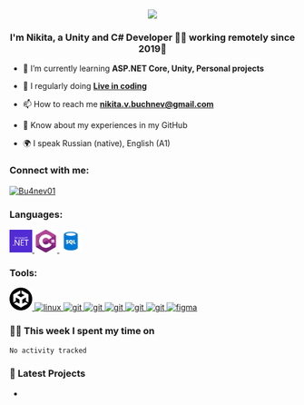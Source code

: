 <div align="center">
<img src="https://psv4.userapi.com/c237131/u360637082/docs/d48/211dce9e15a6/logo_dlya_poiskovika.png?extra=3EyD2f2gQ_-WruTkp5LJXZ-Vma47OJPe4SPPCit7Isepbx4NX7kxfeOJVElA-Q2aEJ0G5woaoC-HR8FCzmug8cuisWfACtn7NpL_WWvDzYj1tC2x_wu_HR-2_imqeasO4gUwcrCjJ0s_xKaRK7EeBuhg" align="center" height="" width="100" />
</div>  
  

### <div align="center">I'm Nikita, a Unity and C# Developer 👨‍💻 working remotely since 2019🚀</div>  


- 🌱 I’m currently learning **ASP.NET Core, Unity, Personal projects**

- 📝 I regularly doing [**Live in coding**](https://learn.microsoft.com/ru-ru/dotnet/csharp/programming-guide/)

- 📫 How to reach me **nikita.v.buchnev@gmail.com**

- 📄 Know about my experiences in my GitHub

- 🌍 I speak Russian (native), English (A1)

### Connect with me:
<p align="left">
<a href="https://t.me/Bu4nev01" target="blank"><img align="center" src="https://raw.githubusercontent.com/daniilshat/daniilshat/2d7eafe5250314b3d422c86b35de062e0f1f5178/icons/Telegram.svg" alt="Bu4nev01" height="40" width="40" /></a>
</p>

### Languages:
<p align="left"> 
<a href="https://www.cprogramming.com/" target="_blank" rel="noreferrer"> <img src="https://github.com/BUCH696/BUCH696/blob/3468c3efe71d8d870b32089a101c39a05229dbf1/Logo/Microsoft%20.NET.png" alt="c" width="40" height="40"/> </a> 
<a href="https://www.w3schools.com/cpp/" target="_blank" rel="noreferrer"> <img src="https://github.com/BUCH696/BUCH696/blob/92b15de7a58f1e8fe4327651126e1430da0fc414/Logo/c%23.png" alt="cplusplus" width="40" height="40"/> </a> 
<a href="https://www.w3schools.com/css/" target="_blank" rel="noreferrer"> <img src="https://github.com/BUCH696/BUCH696/blob/df032d462e3ce585029740207900e8d3baeefead/Logo/sql.png" alt="css3" width="40" height="40"/> </a> 
</p>

### Tools:
<p align="left"> 
<a href="https://www.linux.org/" target="_blank" rel="noreferrer"> <img src="https://github.com/BUCH696/BUCH696/blob/7c3b2c3468eeeaa01e6abe38f159564c636eb565/Logo/unity.png" alt="linux" width="40" height="40"/> </a> 
<a href="https://www.linux.org/" target="_blank" rel="noreferrer"> <img src="https://raw.githubusercontent.com/daniilshat/daniilshat/2d7eafe5250314b3d422c86b35de062e0f1f5178/icons/linux.svg" alt="linux" width="40" height="40"/> </a> 
<a href="https://git-scm.com/" target="_blank" rel="noreferrer"> <img src="https://raw.githubusercontent.com/daniilshat/daniilshat/2d7eafe5250314b3d422c86b35de062e0f1f5178/icons/git.svg" alt="git" width="40" height="40"/> </a> 
<a href="https://www.jetbrains.com/pycharm/" target="_blank" rel="noreferrer"> <img src="https://raw.githubusercontent.com/daniilshat/daniilshat/2583381c09497c680369e95dce7e029d93484d94/icons/PyCharm.svg" alt="git" width="40" height="40"/> </a> 
<a href="https://www.jetbrains.com/clion/" target="_blank" rel="noreferrer"> <img src="https://raw.githubusercontent.com/daniilshat/daniilshat/2583381c09497c680369e95dce7e029d93484d94/icons/clion.svg" alt="git" width="40" height="40"/> </a> 
<a href="https://www.jetbrains.com/webstorm/" target="_blank" rel="noreferrer"> <img src="https://raw.githubusercontent.com/daniilshat/daniilshat/2583381c09497c680369e95dce7e029d93484d94/icons/WebStorm.svg" alt="git" width="40" height="40"/> </a> 
<a href="https://code.visualstudio.com/" target="_blank" rel="noreferrer"> <img src="https://raw.githubusercontent.com/daniilshat/daniilshat/2583381c09497c680369e95dce7e029d93484d94/icons/VS-code.svg" alt="git" width="40" height="40"/> </a> 
<a href="https://www.figma.com/" target="_blank" rel="noreferrer"> <img src="https://raw.githubusercontent.com/daniilshat/daniilshat/2d7eafe5250314b3d422c86b35de062e0f1f5178/icons/figma.svg" alt="figma" width="30" height="40"/> </a> 
</p>


### 🧑‍💻 This week I spent my time on
<!--START_SECTION:waka-->

```text
No activity tracked
```

<!--END_SECTION:waka-->

### 📃 Latest Projects
<!-- BLOG-POST-LIST:START -->
- []()

<!-- BLOG-POST-LIST:END -->  
